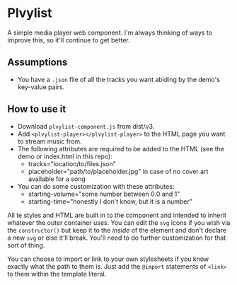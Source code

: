 # Plvylist
A simple media player web component. I'm always thinking of ways to improve this, so it'll continue to get better.

## Assumptions
- You have a `.json` file of all the tracks you want abiding by the demo's key-value pairs.

## How to use it
- Download `plvylist-component.js` from dist/v3.
- Add `<plvylist-player></plvylist-player>` to the HTML page you want to stream music from.
- The following attributes are required to be added to the HTML (see the demo or index.html in this repo):
    - tracks="location/to/files.json"
    - placeholder="path/to/placeholder.jpg" in case of no cover art available for a song
- You can do some customization with these attributes:
    - starting-volume="some number between 0.0 and 1"
    - starting-time="honestly I don't know, but it is a number"

All te styles and HTML are built in to the component and intended to inherit whatever the outer container uses. You can edit the `svg` icons if you wish via the `constructor()` but keep it to the _inside_ of the element and don't declare a new `svg` or else it'll break. You'll need to do further customization for that sort of thing.

You can choose to import or link to your own stylesheets if you know exactly what the path to them is. Just add the `@import` statements of `<link>` to them within the template literal.
